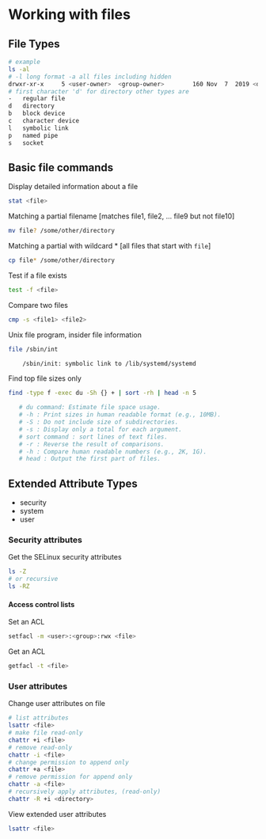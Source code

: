# Working with files

## File Types

```sh
# example
ls -al
# -l long format -a all files including hidden
drwxr-xr-x     5 <user-owner>  <group-owner>        160 Nov  7  2019 <directory>
# first character 'd' for directory other types are
-   regular file
d   directory
b   block device
c   character device
l   symbolic link
p   named pipe
s   socket
```

## Basic file commands

Display detailed information about a file

```sh
stat <file>
```

Matching a partial filename [matches file1, file2, ... file9 but not file10]

```sh
mv file? /some/other/directory
```

Matching a partial with wildcard * [all files that start with `file`]

```sh
cp file* /some/other/directory
```

Test if a file exists

```sh
test -f <file>
```

Compare two files

```sh
cmp -s <file1> <file2>
```

Unix file program, insider file information

```sh
file /sbin/int

    /sbin/init: symbolic link to /lib/systemd/systemd
```

Find top file sizes only

```sh
find -type f -exec du -Sh {} + | sort -rh | head -n 5

   # du command: Estimate file space usage.
   # -h : Print sizes in human readable format (e.g., 10MB).
   # -S : Do not include size of subdirectories.
   # -s : Display only a total for each argument.
   # sort command : sort lines of text files.
   # -r : Reverse the result of comparisons.
   # -h : Compare human readable numbers (e.g., 2K, 1G).
   # head : Output the first part of files.

```

## Extended Attribute Types

- security
- system
- user

### Security attributes

Get the SELinux security attributes

```sh
ls -Z
# or recursive
ls -RZ
```

#### Access control lists

Set an ACL

```sh
setfacl -m <user>:<group>:rwx <file>
```

Get an ACL

```sh
getfacl -t <file>
```

### User attributes

Change user attributes on file

```sh
# list attributes
lsattr <file>
# make file read-only
chattr +i <file>
# remove read-only
chattr -i <file>
# change permission to append only
chattr +a <file>
# remove permission for append only
chattr -a <file>
# recursively apply attributes, (read-only)
chattr -R +i <directory>
```

View extended user attributes

```sh
lsattr <file>
```
